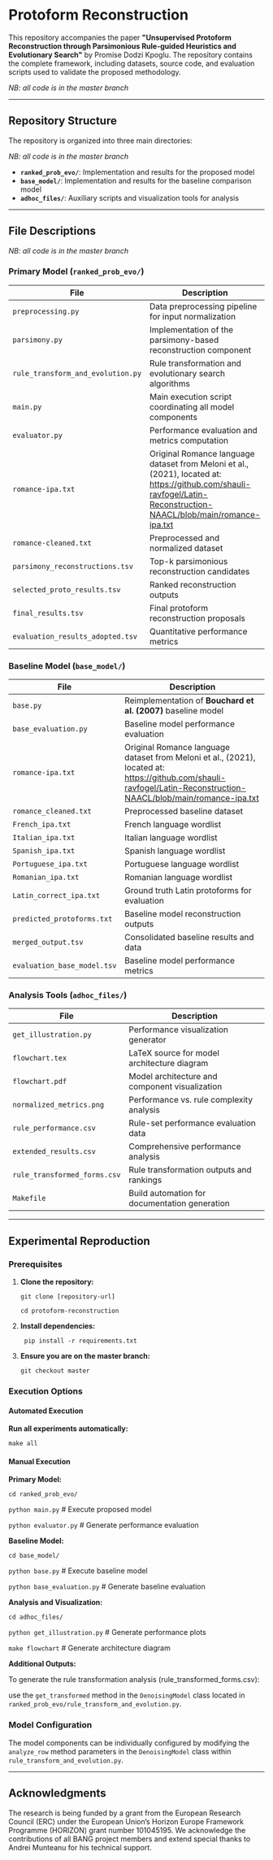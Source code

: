 # Protoform Reconstruction

This repository accompanies the paper **"Unsupervised Protoform Reconstruction through Parsimonious Rule-guided Heuristics and Evolutionary Search"** by Promise Dodzi Kpoglu. The repository contains the complete  framework, including datasets, source code, and evaluation scripts used to validate the proposed methodology.

*NB: all code is in the master branch*

---

## Repository Structure

The repository is organized into three main directories:

*NB: all code is in the master branch*

- **`ranked_prob_evo/`**: Implementation and results for the proposed model
- **`base_model/`**: Implementation and results for the baseline comparison model
- **`adhoc_files/`**: Auxiliary scripts and visualization tools for analysis

---

## File Descriptions

*NB: all code is in the master branch*

### Primary Model (`ranked_prob_evo/`)

| File | Description |
|---|---|
| `preprocessing.py` | Data preprocessing pipeline for input normalization |
| `parsimony.py` | Implementation of the parsimony-based reconstruction component |
| `rule_transform_and_evolution.py` | Rule transformation and evolutionary search algorithms |
| `main.py` | Main execution script coordinating all model components |
| `evaluator.py` | Performance evaluation and metrics computation |
| `romance-ipa.txt` | Original Romance language dataset from Meloni et al., (2021), located at: https://github.com/shauli-ravfogel/Latin-Reconstruction-NAACL/blob/main/romance-ipa.txt |
| `romance-cleaned.txt` | Preprocessed and normalized dataset |
| `parsimony_reconstructions.tsv` | Top-k parsimonious reconstruction candidates |
| `selected_proto_results.tsv` | Ranked reconstruction outputs |
| `final_results.tsv` | Final protoform reconstruction proposals |
| `evaluation_results_adopted.tsv` | Quantitative performance metrics |

### Baseline Model (`base_model/`)

| File | Description |
|---|---|
| `base.py` | Reimplementation of **Bouchard et al. (2007)** baseline model |
| `base_evaluation.py` | Baseline model performance evaluation |
| `romance-ipa.txt` | Original Romance language dataset from Meloni et al., (2021), located at: https://github.com/shauli-ravfogel/Latin-Reconstruction-NAACL/blob/main/romance-ipa.txt |
| `romance_cleaned.txt` | Preprocessed baseline dataset |
| `French_ipa.txt` | French language wordlist |
| `Italian_ipa.txt` | Italian language wordlist |
| `Spanish_ipa.txt` | Spanish language wordlist |
| `Portuguese_ipa.txt` | Portuguese language wordlist |
| `Romanian_ipa.txt` | Romanian language wordlist |
| `Latin_correct_ipa.txt` | Ground truth Latin protoforms for evaluation |
| `predicted_protoforms.txt` | Baseline model reconstruction outputs |
| `merged_output.tsv` | Consolidated baseline results and data |
| `evaluation_base_model.tsv` | Baseline model performance metrics |

### Analysis Tools (`adhoc_files/`)

| File | Description |
|---|---|
| `get_illustration.py` | Performance visualization generator |
| `flowchart.tex` | LaTeX source for model architecture diagram |
| `flowchart.pdf` | Model architecture and component visualization |
| `normalized_metrics.png` | Performance vs. rule complexity analysis |
| `rule_performance.csv` | Rule-set performance evaluation data |
| `extended_results.csv` | Comprehensive performance analysis |
| `rule_transformed_forms.csv` | Rule transformation outputs and rankings |
| `Makefile` | Build automation for documentation generation |

---

## Experimental Reproduction

### Prerequisites

1.  **Clone the repository:**
   
    `git clone [repository-url]`
    
    `cd protoform-reconstruction`

3.  **Install dependencies:**
   
    ` pip install -r requirements.txt` 

5.  **Ensure you are on the master branch:**
   
    `git checkout master` 

### Execution Options

#### Automated Execution
**Run all experiments automatically:**

`make all`

#### Manual Execution
**Primary Model:**

`cd ranked_prob_evo/`

`python main.py`        # Execute proposed model

`python evaluator.py`   # Generate performance evaluation

**Baseline Model:**

`cd base_model/`

`python base.py`        # Execute baseline model

`python base_evaluation.py` # Generate baseline evaluation

**Analysis and Visualization:**

`cd adhoc_files/`

`python get_illustration.py`  # Generate performance plots

`make flowchart`            # Generate architecture diagram

**Additional Outputs:**

To generate the rule transformation analysis (rule_transformed_forms.csv):

use the `get_transformed` method in the `DenoisingModel` class located in `ranked_prob_evo/rule_transform_and_evolution.py`.

### Model Configuration

The model components can be individually configured by modifying the `analyze_row` method parameters in the `DenoisingModel` class within `rule_transform_and_evolution.py`.


---
## Acknowledgments
The research is being funded by a grant from the European Research Council (ERC) under the European Union’s Horizon Europe Framework Programme (HORIZON) grant number 101045195.
We acknowledge the contributions of all BANG project members and extend special thanks to Andrei Munteanu for his technical support.






